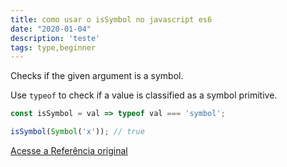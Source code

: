 ```yaml
---
title: como usar o isSymbol no javascript es6
date: "2020-01-04"
description: 'teste'
tags: type,beginner
---
```


Checks if the given argument is a symbol.

Use `typeof` to check if a value is classified as a symbol primitive.

```js
const isSymbol = val => typeof val === 'symbol';
```

```js
isSymbol(Symbol('x')); // true
```


[Acesse a Referência original](http://github.com/30-seconds/)

